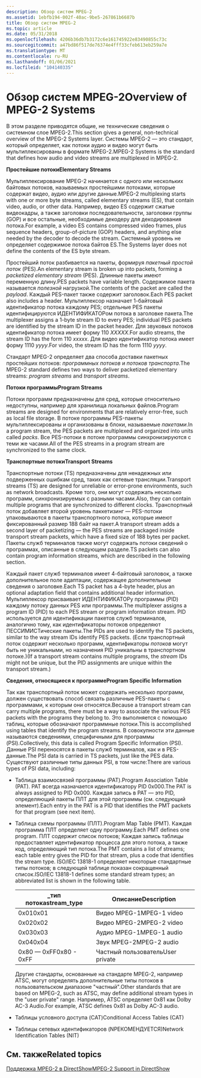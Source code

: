 ```yaml
---
description: Обзор систем MPEG-2
ms.assetid: 1ebfb194-002f-40ac-9be5-267861b6687b
title: Обзор систем MPEG-2
ms.topic: article
ms.date: 05/31/2018
ms.openlocfilehash: 4206b36db7b3172c6e161745922e83490855c73c
ms.sourcegitcommit: a47bd86f517de76374e4fff33cfeb613eb259a7e
ms.translationtype: MT
ms.contentlocale: ru-RU
ms.lasthandoff: 01/06/2021
ms.locfileid: "104140335"
---
```

# <a name="overview-of-mpeg-2-systems"></a><span data-ttu-id="45e24-103">Обзор систем MPEG-2</span><span class="sxs-lookup"><span data-stu-id="45e24-103">Overview of MPEG-2 Systems</span></span>

<span data-ttu-id="45e24-104">В этом разделе приводятся общие, не технические сведения о системном слое MPEG-2.</span><span class="sxs-lookup"><span data-stu-id="45e24-104">This section gives a general, non-technical overview of the MPEG-2 Systems layer.</span></span> <span data-ttu-id="45e24-105">Системы MPEG-2 — это стандарт, который определяет, как потоки аудио и видео могут быть мультиплексированы в формате MPEG-2.</span><span class="sxs-lookup"><span data-stu-id="45e24-105">MPEG-2 Systems is the standard that defines how audio and video streams are multiplexed in MPEG-2.</span></span>

<span data-ttu-id="45e24-106">**Простейшие потоки**</span><span class="sxs-lookup"><span data-stu-id="45e24-106">**Elementary Streams**</span></span>

<span data-ttu-id="45e24-107">Мультиплексирование MPEG-2 начинается с одного или нескольких байтовых потоков, называемых простейшими потоками, которые содержат видео, аудио или другие данные.</span><span class="sxs-lookup"><span data-stu-id="45e24-107">MPEG-2 multiplexing starts with one or more byte streams, called elementary streams (ES), that contain video, audio, or other data.</span></span> <span data-ttu-id="45e24-108">Например, видео ES содержит сжатые видеокадры, а также заголовки последовательности, заголовки группы (GOP) и все остальные, необходимые декодеру для декодирования потока.</span><span class="sxs-lookup"><span data-stu-id="45e24-108">For example, a video ES contains compressed video frames, plus sequence headers, group-of-picture (GOP) headers, and anything else needed by the decoder to decode the stream.</span></span> <span data-ttu-id="45e24-109">Системный уровень не определяет содержимое потока байтов ES.</span><span class="sxs-lookup"><span data-stu-id="45e24-109">The Systems layer does not define the contents of the ES byte stream.</span></span>

<span data-ttu-id="45e24-110">Простейший поток разбивается на пакеты, формируя *пакетный простой поток* (PES).</span><span class="sxs-lookup"><span data-stu-id="45e24-110">An elementary stream is broken up into packets, forming a *packetized elementary stream* (PES).</span></span> <span data-ttu-id="45e24-111">Длинные пакеты имеют переменную длину.</span><span class="sxs-lookup"><span data-stu-id="45e24-111">PES packets have variable length.</span></span> <span data-ttu-id="45e24-112">Содержимое пакета называется *полезной* нагрузкой.</span><span class="sxs-lookup"><span data-stu-id="45e24-112">The contents of the packet are called the *payload*.</span></span> <span data-ttu-id="45e24-113">Каждый PES-пакет также содержит заголовок.</span><span class="sxs-lookup"><span data-stu-id="45e24-113">Each PES packet also includes a header.</span></span> <span data-ttu-id="45e24-114">Мультиплексор назначает 1-байтовый идентификатор потока каждому PES; отдельные PES пакеты идентифицируются ИДЕНТИФИКАТОРом потока в заголовке пакета.</span><span class="sxs-lookup"><span data-stu-id="45e24-114">The multiplexer assigns a 1-byte stream ID to every PES; individual PES packets are identified by the stream ID in the packet header.</span></span> <span data-ttu-id="45e24-115">Для звуковых потоков идентификатор потока имеет форму 110 *XXXXX*.</span><span class="sxs-lookup"><span data-stu-id="45e24-115">For audio streams, the stream ID has the form 110 *xxxxx*.</span></span> <span data-ttu-id="45e24-116">Для видео идентификатор потока имеет форму 1110 *yyyy*.</span><span class="sxs-lookup"><span data-stu-id="45e24-116">For video, the stream ID has the form 1110 *yyyy*.</span></span>

<span data-ttu-id="45e24-117">Стандарт MPEG-2 определяет два способа доставки пакетных простейших потоков: *программных потоков* и *потоков транспорта*.</span><span class="sxs-lookup"><span data-stu-id="45e24-117">The MPEG-2 standard defines two ways to deliver packetized elementary streams: *program streams* and *transport streams*.</span></span>

<span data-ttu-id="45e24-118">**Потоки программы**</span><span class="sxs-lookup"><span data-stu-id="45e24-118">**Program Streams**</span></span>

<span data-ttu-id="45e24-119">Потоки программ предназначены для сред, которые относительно недоступны, например для хранилища локальных файлов.</span><span class="sxs-lookup"><span data-stu-id="45e24-119">Program streams are designed for environments that are relatively error-free, such as local file storage.</span></span> <span data-ttu-id="45e24-120">В потоке программы PES-пакеты мультиплексированы и организованы в блоки, называемые *пакетами*.</span><span class="sxs-lookup"><span data-stu-id="45e24-120">In a program stream, the PES packets are multiplexed and organized into units called *packs*.</span></span> <span data-ttu-id="45e24-121">Все PES-потоки в потоке программы синхронизируются с теми же часами.</span><span class="sxs-lookup"><span data-stu-id="45e24-121">All of the PES streams in a program stream are synchronized to the same clock.</span></span>

<span data-ttu-id="45e24-122">**Транспортные потоки**</span><span class="sxs-lookup"><span data-stu-id="45e24-122">**Transport Streams**</span></span>

<span data-ttu-id="45e24-123">Транспортные потоки (TS) предназначены для ненадежных или подверженных ошибкам сред, таких как сетевые трансляции.</span><span class="sxs-lookup"><span data-stu-id="45e24-123">Transport streams (TS) are designed for unreliable or error-prone environments, such as network broadcasts.</span></span> <span data-ttu-id="45e24-124">Кроме того, они могут содержать несколько программ, синхронизируемых с разными часами.</span><span class="sxs-lookup"><span data-stu-id="45e24-124">Also, they can contain multiple programs that are synchronized to different clocks.</span></span> <span data-ttu-id="45e24-125">Транспортный поток добавляет второй уровень паккетизинг — PES-потоки упаковываются в пакеты транспортного потока, которые имеют фиксированный размер 188 байт на пакет.</span><span class="sxs-lookup"><span data-stu-id="45e24-125">A transport stream adds a second layer of packetizing — the PES streams are packaged inside transport stream packets, which have a fixed size of 188 bytes per packet.</span></span> <span data-ttu-id="45e24-126">Пакеты служб терминалов также могут содержать потоки сведений о программах, описанные в следующем разделе.</span><span class="sxs-lookup"><span data-stu-id="45e24-126">TS packets can also contain program information streams, which are described in the following section.</span></span>

<span data-ttu-id="45e24-127">Каждый пакет служб терминалов имеет 4-байтовый заголовок, а также дополнительное поле адаптации, содержащее дополнительные сведения о заголовке.</span><span class="sxs-lookup"><span data-stu-id="45e24-127">Each TS packet has a 4-byte header, plus an optional adaptation field that contains additional header information.</span></span> <span data-ttu-id="45e24-128">Мультиплексор присваивает ИДЕНТИФИКАТОРу программы (PID) каждому потоку данных PES или программы.</span><span class="sxs-lookup"><span data-stu-id="45e24-128">The multiplexer assigns a program ID (PID) to each PES stream or program information stream.</span></span> <span data-ttu-id="45e24-129">PID используется для идентификации пакетов служб терминалов, аналогично тому, как идентификаторы потоков определяют ПЕССИМИСТические пакеты.</span><span class="sxs-lookup"><span data-stu-id="45e24-129">The PIDs are used to identify the TS packets, similar to the way stream IDs identify PES packets.</span></span> <span data-ttu-id="45e24-130">(Если транспортный поток содержит несколько программ, идентификаторы *потоков* могут быть не уникальными, но назначения PID уникальны в транспортном потоке.)</span><span class="sxs-lookup"><span data-stu-id="45e24-130">(If a transport stream contains multiple programs, the *stream* IDs might not be unique, but the PID assignments are unique within the transport stream.)</span></span>

<span data-ttu-id="45e24-131">**Сведения, относящиеся к программе**</span><span class="sxs-lookup"><span data-stu-id="45e24-131">**Program Specific Information**</span></span>

<span data-ttu-id="45e24-132">Так как транспортный поток может содержать несколько программ, должен существовать способ связать различные PES-пакеты с программами, к которым они относятся.</span><span class="sxs-lookup"><span data-stu-id="45e24-132">Because a transport stream can carry multiple programs, there must be a way to associate the various PES packets with the programs they belong to.</span></span> <span data-ttu-id="45e24-133">Это выполняется с помощью таблиц, которые обозначают программные потоки.</span><span class="sxs-lookup"><span data-stu-id="45e24-133">This is accomplished using tables that identify the program streams.</span></span> <span data-ttu-id="45e24-134">В совокупности эти данные называются сведениями, специфичными для программы (PSI).</span><span class="sxs-lookup"><span data-stu-id="45e24-134">Collectively, this data is called Program Specific Information (PSI).</span></span> <span data-ttu-id="45e24-135">Данные PSI переносятся в пакеты служб терминалов, как и в PES-данные.</span><span class="sxs-lookup"><span data-stu-id="45e24-135">The PSI data is carried in TS packets, just like the PES data.</span></span> <span data-ttu-id="45e24-136">Существуют различные типы данных PSI, в том числе:</span><span class="sxs-lookup"><span data-stu-id="45e24-136">There are various types of PSI data, including:</span></span>

-   <span data-ttu-id="45e24-137">Таблица взаимосвязей программы (PAT).</span><span class="sxs-lookup"><span data-stu-id="45e24-137">Program Association Table (PAT).</span></span> <span data-ttu-id="45e24-138">PAT всегда назначается идентификатору PID 0x000.</span><span class="sxs-lookup"><span data-stu-id="45e24-138">The PAT is always assigned to PID 0x000.</span></span> <span data-ttu-id="45e24-139">Каждая запись в PAT — это PID, определяющий пакеты ПЛТ для этой программы (см. следующий элемент).</span><span class="sxs-lookup"><span data-stu-id="45e24-139">Each entry in the PAT is a PID that identifies the PMT packets for that program (see next item).</span></span>
-   <span data-ttu-id="45e24-140">Таблица схемы программы (ПЛТ).</span><span class="sxs-lookup"><span data-stu-id="45e24-140">Program Map Table (PMT).</span></span> <span data-ttu-id="45e24-141">Каждая программа ПЛТ определяет одну программу.</span><span class="sxs-lookup"><span data-stu-id="45e24-141">Each PMT defines one program.</span></span> <span data-ttu-id="45e24-142">ПЛТ содержит список потоков; Каждая запись таблицы предоставляет идентификатор процесса для этого потока, а также код, определяющий тип потока.</span><span class="sxs-lookup"><span data-stu-id="45e24-142">The PMT contains a list of streams; each table entry gives the PID for that stream, plus a code that identifies the stream type.</span></span> <span data-ttu-id="45e24-143">ISO/IEC 13818-1 определяет некоторые стандартные типы потоков; в следующей таблице показан сокращенный список.</span><span class="sxs-lookup"><span data-stu-id="45e24-143">ISO/IEC 13818-1 defines some standard stream types; an abbreviated list is shown in the following table.</span></span>

    | <span data-ttu-id="45e24-144">\_тип потока</span><span class="sxs-lookup"><span data-stu-id="45e24-144">stream\_type</span></span> | <span data-ttu-id="45e24-145">Описание</span><span class="sxs-lookup"><span data-stu-id="45e24-145">Description</span></span>  |
    |--------------|--------------|
    | <span data-ttu-id="45e24-146">0x01</span><span class="sxs-lookup"><span data-stu-id="45e24-146">0x01</span></span>         | <span data-ttu-id="45e24-147">Видео MPEG-1</span><span class="sxs-lookup"><span data-stu-id="45e24-147">MPEG-1 video</span></span> |
    | <span data-ttu-id="45e24-148">0x02</span><span class="sxs-lookup"><span data-stu-id="45e24-148">0x02</span></span>         | <span data-ttu-id="45e24-149">Видео MPEG-2</span><span class="sxs-lookup"><span data-stu-id="45e24-149">MPEG-2 video</span></span> |
    | <span data-ttu-id="45e24-150">0x03</span><span class="sxs-lookup"><span data-stu-id="45e24-150">0x03</span></span>         | <span data-ttu-id="45e24-151">Аудио MPEG-1</span><span class="sxs-lookup"><span data-stu-id="45e24-151">MPEG-1 audio</span></span> |
    | <span data-ttu-id="45e24-152">0x04</span><span class="sxs-lookup"><span data-stu-id="45e24-152">0x04</span></span>         | <span data-ttu-id="45e24-153">Звук MPEG-2</span><span class="sxs-lookup"><span data-stu-id="45e24-153">MPEG-2 audio</span></span> |
    | <span data-ttu-id="45e24-154">0x80 — 0xFF</span><span class="sxs-lookup"><span data-stu-id="45e24-154">0x80 - 0xFF</span></span>  | <span data-ttu-id="45e24-155">Частный пользователь</span><span class="sxs-lookup"><span data-stu-id="45e24-155">User private</span></span> |

    

     

    <span data-ttu-id="45e24-156">Другие стандарты, основанные на стандарте MPEG-2, например ATSC, могут определять дополнительные типы потоков в пользовательском диапазоне "частный".</span><span class="sxs-lookup"><span data-stu-id="45e24-156">Other standards that are based on MPEG-2, such as ATSC, may define additional stream types in the "user private" range.</span></span> <span data-ttu-id="45e24-157">Например, ATSC определяет 0x81 как Dolby AC-3 Audio.</span><span class="sxs-lookup"><span data-stu-id="45e24-157">For example, ATSC defines 0x81 as Dolby AC-3 audio.</span></span>

-   <span data-ttu-id="45e24-158">Таблицы условного доступа (CAT)</span><span class="sxs-lookup"><span data-stu-id="45e24-158">Conditional Access Tables (CAT)</span></span>
-   <span data-ttu-id="45e24-159">Таблицы сетевых идентификаторов (NРЕКОМЕНДУЕТСЯ)</span><span class="sxs-lookup"><span data-stu-id="45e24-159">Network Identification Tables (NIT)</span></span>

## <a name="related-topics"></a><span data-ttu-id="45e24-160">См. также</span><span class="sxs-lookup"><span data-stu-id="45e24-160">Related topics</span></span>

<dl> <dt>

[<span data-ttu-id="45e24-161">Поддержка MPEG-2 в DirectShow</span><span class="sxs-lookup"><span data-stu-id="45e24-161">MPEG-2 Support in DirectShow</span></span>](mpeg-2-support-in-directshow.md)
</dt> </dl>

 

 



